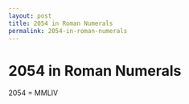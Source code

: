 ```yaml
---
layout: post
title: 2054 in Roman Numerals
permalink: 2054-in-roman-numerals
---
```


# 2054 in Roman Numerals

2054 = MMLIV
